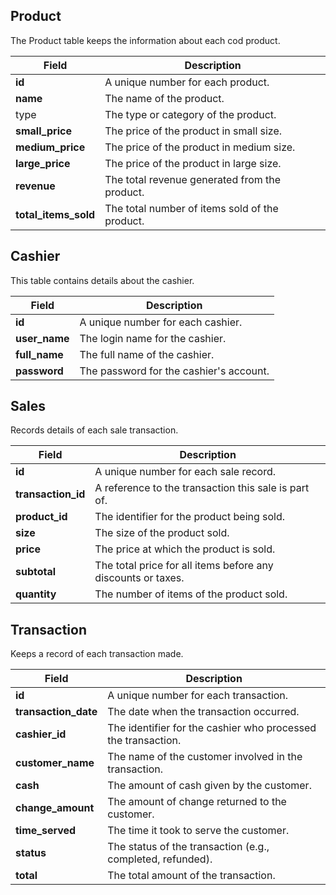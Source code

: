 ## Product
The Product table keeps the information about each cod product.

| Field | Description |
| --- | --- |
| **id** | A unique number for each product. |
| **name** | The name of the product. |
| type | The type or category of the product. |
| **small_price** | The price of the product in small size. |
| **medium_price** | The price of the product in medium size. |
| **large_price** | The price of the product in large size. |
| **revenue** | The total revenue generated from the product. |
| **total_items_sold** | The total number of items sold of the product. |

## Cashier
This table contains details about the cashier.

| Field | Description |
| --- | --- |
| **id** | A unique number for each cashier. |
| **user_name** | The login name for the cashier. |
| **full_name** | The full name of the cashier. |
| **password** | The password for the cashier's account. |

## Sales
Records details of each sale transaction.

| Field | Description |
| --- | --- |
| **id** | A unique number for each sale record. |
| **transaction_id** | A reference to the transaction this sale is part of. |
| **product_id** | The identifier for the product being sold. |
| **size** | The size of the product sold. |
| **price** | The price at which the product is sold. |
| **subtotal** | The total price for all items before any discounts or taxes. |
| **quantity** | The number of items of the product sold. |

## Transaction
Keeps a record of each transaction made.

| Field | Description |
| --- | --- |
| **id** | A unique number for each transaction. |
| **transaction_date** | The date when the transaction occurred. |
| **cashier_id** | The identifier for the cashier who processed the transaction. |
| **customer_name** | The name of the customer involved in the transaction. |
| **cash** | The amount of cash given by the customer. |
| **change_amount** | The amount of change returned to the customer. |
| **time_served** | The time it took to serve the customer. |
| **status** | The status of the transaction (e.g., completed, refunded). |
| **total** | The total amount of the transaction. |

